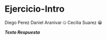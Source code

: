 
# Ejercicio-Intro
Diego Perez
Daniel Aranivar :zipper_mouth_face: 
Cecilia Suarez :grinning:

***Texto Respuesta***
